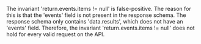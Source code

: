 The invariant 'return.events.items != null' is false-positive. The reason for this is that the 'events' field is not present in the response schema. The response schema only contains 'data.results', which does not have an 'events' field. Therefore, the invariant 'return.events.items != null' does not hold for every valid request on the API.
